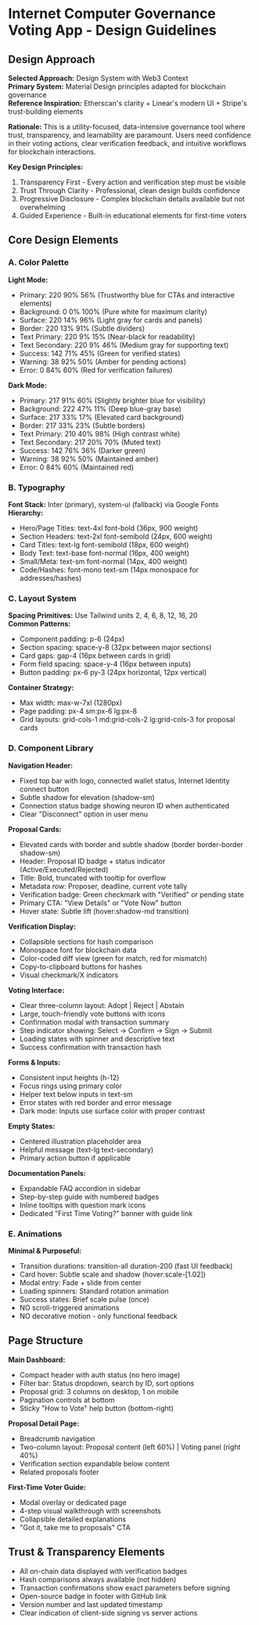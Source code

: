 # Internet Computer Governance Voting App - Design Guidelines

## Design Approach

**Selected Approach:** Design System with Web3 Context  
**Primary System:** Material Design principles adapted for blockchain governance  
**Reference Inspiration:** Etherscan's clarity + Linear's modern UI + Stripe's trust-building elements

**Rationale:** This is a utility-focused, data-intensive governance tool where trust, transparency, and learnability are paramount. Users need confidence in their voting actions, clear verification feedback, and intuitive workflows for blockchain interactions.

**Key Design Principles:**
1. Transparency First - Every action and verification step must be visible
2. Trust Through Clarity - Professional, clean design builds confidence
3. Progressive Disclosure - Complex blockchain details available but not overwhelming
4. Guided Experience - Built-in educational elements for first-time voters

## Core Design Elements

### A. Color Palette

**Light Mode:**
- Primary: 220 90% 56% (Trustworthy blue for CTAs and interactive elements)
- Background: 0 0% 100% (Pure white for maximum clarity)
- Surface: 220 14% 96% (Light gray for cards and panels)
- Border: 220 13% 91% (Subtle dividers)
- Text Primary: 220 9% 15% (Near-black for readability)
- Text Secondary: 220 9% 46% (Medium gray for supporting text)
- Success: 142 71% 45% (Green for verified states)
- Warning: 38 92% 50% (Amber for pending actions)
- Error: 0 84% 60% (Red for verification failures)

**Dark Mode:**
- Primary: 217 91% 60% (Slightly brighter blue for visibility)
- Background: 222 47% 11% (Deep blue-gray base)
- Surface: 217 33% 17% (Elevated card background)
- Border: 217 33% 23% (Subtle borders)
- Text Primary: 210 40% 98% (High contrast white)
- Text Secondary: 217 20% 70% (Muted text)
- Success: 142 76% 36% (Darker green)
- Warning: 38 92% 50% (Maintained amber)
- Error: 0 84% 60% (Maintained red)

### B. Typography

**Font Stack:** Inter (primary), system-ui (fallback) via Google Fonts  
**Hierarchy:**
- Hero/Page Titles: text-4xl font-bold (36px, 900 weight)
- Section Headers: text-2xl font-semibold (24px, 600 weight)
- Card Titles: text-lg font-semibold (18px, 600 weight)
- Body Text: text-base font-normal (16px, 400 weight)
- Small/Meta: text-sm font-normal (14px, 400 weight)
- Code/Hashes: font-mono text-sm (14px monospace for addresses/hashes)

### C. Layout System

**Spacing Primitives:** Use Tailwind units 2, 4, 6, 8, 12, 16, 20  
**Common Patterns:**
- Component padding: p-6 (24px)
- Section spacing: space-y-8 (32px between major sections)
- Card gaps: gap-4 (16px between cards in grid)
- Form field spacing: space-y-4 (16px between inputs)
- Button padding: px-6 py-3 (24px horizontal, 12px vertical)

**Container Strategy:**
- Max width: max-w-7xl (1280px)
- Page padding: px-4 sm:px-6 lg:px-8
- Grid layouts: grid-cols-1 md:grid-cols-2 lg:grid-cols-3 for proposal cards

### D. Component Library

**Navigation Header:**
- Fixed top bar with logo, connected wallet status, Internet Identity connect button
- Subtle shadow for elevation (shadow-sm)
- Connection status badge showing neuron ID when authenticated
- Clear "Disconnect" option in user menu

**Proposal Cards:**
- Elevated cards with border and subtle shadow (border border-border shadow-sm)
- Header: Proposal ID badge + status indicator (Active/Executed/Rejected)
- Title: Bold, truncated with tooltip for overflow
- Metadata row: Proposer, deadline, current vote tally
- Verification badge: Green checkmark with "Verified" or pending state
- Primary CTA: "View Details" or "Vote Now" button
- Hover state: Subtle lift (hover:shadow-md transition)

**Verification Display:**
- Collapsible sections for hash comparison
- Monospace font for blockchain data
- Color-coded diff view (green for match, red for mismatch)
- Copy-to-clipboard buttons for hashes
- Visual checkmark/X indicators

**Voting Interface:**
- Clear three-column layout: Adopt | Reject | Abstain
- Large, touch-friendly vote buttons with icons
- Confirmation modal with transaction summary
- Step indicator showing: Select → Confirm → Sign → Submit
- Loading states with spinner and descriptive text
- Success confirmation with transaction hash

**Forms & Inputs:**
- Consistent input heights (h-12)
- Focus rings using primary color
- Helper text below inputs in text-sm
- Error states with red border and error message
- Dark mode: Inputs use surface color with proper contrast

**Empty States:**
- Centered illustration placeholder area
- Helpful message (text-lg text-secondary)
- Primary action button if applicable

**Documentation Panels:**
- Expandable FAQ accordion in sidebar
- Step-by-step guide with numbered badges
- Inline tooltips with question mark icons
- Dedicated "First Time Voting?" banner with guide link

### E. Animations

**Minimal & Purposeful:**
- Transition durations: transition-all duration-200 (fast UI feedback)
- Card hover: Subtle scale and shadow (hover:scale-[1.02])
- Modal entry: Fade + slide from center
- Loading spinners: Standard rotation animation
- Success states: Brief scale pulse (once)
- NO scroll-triggered animations
- NO decorative motion - only functional feedback

## Page Structure

**Main Dashboard:**
- Compact header with auth status (no hero image)
- Filter bar: Status dropdown, search by ID, sort options
- Proposal grid: 3 columns on desktop, 1 on mobile
- Pagination controls at bottom
- Sticky "How to Vote" help button (bottom-right)

**Proposal Detail Page:**
- Breadcrumb navigation
- Two-column layout: Proposal content (left 60%) | Voting panel (right 40%)
- Verification section expandable below content
- Related proposals footer

**First-Time Voter Guide:**
- Modal overlay or dedicated page
- 4-step visual walkthrough with screenshots
- Collapsible detailed explanations
- "Got it, take me to proposals" CTA

## Trust & Transparency Elements

- All on-chain data displayed with verification badges
- Hash comparisons always available (not hidden)
- Transaction confirmations show exact parameters before signing
- Open-source badge in footer with GitHub link
- Version number and last updated timestamp
- Clear indication of client-side signing vs server actions